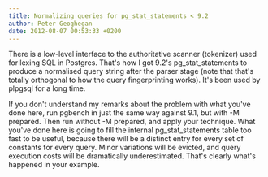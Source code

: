 ```yaml
---
title: Normalizing queries for pg_stat_statements < 9.2
author: Peter Geoghegan
date: 2012-08-07 00:53:33 +0200
---
```

There is a low-level interface to the authoritative scanner (tokenizer) used for lexing SQL in Postgres. That's how I got 9.2's pg_stat_statements to produce a normalised query string after the parser stage (note that that's totally orthogonal to how the query fingerprinting works).  It's been used by plpgsql for a long time.


If you don't understand my remarks about the problem with what you've done here, run pgbench in just the same way against 9.1, but with -M prepared. Then run without -M prepared, and apply your technique. What you've done here is going to fill the internal pg_stat_statements table too fast to be useful, because there will be a distinct entry for every set of constants for every query. Minor variations will be evicted, and query execution costs will be dramatically underestimated. That's clearly what's happened in your example.

